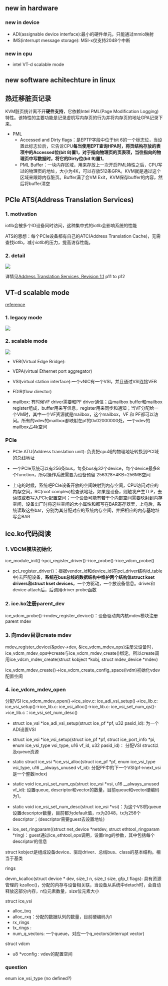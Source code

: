 ## new in hardware
### new in device
- ADI(assignable device interface):最小的硬件单元，只能通过mmio映射
- IMS(interrupt message storage): MSI-x仅支持2048个中断

### new in cpu
- intel VT-d scalable mode

## new software achitechture in linux


## 热迁移脏页记录
KVM脏页统计离不开**硬件支持**，它依赖Intel PML(Page Modification Logging)特性。该特性的主要功能是记录虚机写内存页的行为并将内存页的地址GPA记录下来。

- PML
  - Accessed and Dirty flags：是EPTP字段中位于bit 6的一个标志位，当设置此标志位后，它告诉CPU**每当使用EPT查询HPA时，将页结构存放的表项中的Accessed位(bit 8)置1，对于指向物理页的页表项，当往指向的物理页中写数据时，将它的Dirty位(bit 9)置1**。
  - PML Buffer：一块内存区域，用来存放上一次开启PML特性之后，CPU写过的物理页的地址，大小为4K，可以存放512条GPA。KVM就是通过这个区域来跟踪内存脏页。Buffer满了会VM Exit，KVM保存buffer的内容，然后将buffer清空


## PCIe ATS(Address Translation Services)
### 1. motivation
iotlb会被多个IO设备同时访问，这种集中式的iotlb会影响系统的性能

ATS的思想：每个PCIe设备都有自己的ATC(Address Translation Cache)，无需查找iotlb，减小iotlb的压力，提高访存性能。

### 2. detail
![](http://liujunming.top/images/2019/11/9.PNG)

详情见[Address Translation Services, Revision 1.1](https://composter.com.ua/documents/ats_r1.1_26Jan09.pdf) p11 to p12

## VT-d scalable mode
[reference](https://www.cnblogs.com/haiyonghao/p/14440767.html)
### 1. legacy mode
![](https://img2020.cnblogs.com/blog/2262526/202102/2262526-20210228212927791-160641719.png)

### 2. scalable mode
![](https://img2020.cnblogs.com/blog/2262526/202102/2262526-20210228212906550-354955558.png)


- VEB(Virtual Edge Bridge): 
- VEPA(virtual Ethernet port aggregator)
- VSI(virtual station interface):一个vNIC有一个VSI，并且通过VSI连接VEB
- FDIR(flow director)


- mailbox: 有时候VF driver需要和PF driver通信；由mailbox buffer和mailbox register组成，buffer用来写信息，register用来同步和通知；当VF分配给一个VM时，其中一个VF资源就是mailbox，这个mailbox，VF 和 PF都可以访问。所有的vdev的mailbox都映射在pf的0x02000000处，一个vdev的mailbox占4k空间


###   PCIe
- PCIe ATU(Address translation unit): 负责把cpu域的物理地址转换到PCI域的总线地址

- 一个PCIe系统可以有256条bus，每条bus有32个device，每个device最多8个function，所以操作系统需要为设备预留 256*32*8*4KB=256MB空间

- 上电的时候，系统吧PCIe设备开放的空间映射到内存空间，CPU访问对应的内存空间，RC(root complex)检查该地址，如果是设备，则触发产生TLP，去读取或者写入PCIe配置空间；一个设备可能有若干个内部空间需要映射到内存空间，设备出厂时将这些空间的大小属性和都写在BAR寄存器里，上电后，系统读取这些bar，分别为其分配对应的系统内存空间，并把相应的内存基地址写会BAR


## ice.ko代码阅读
### 1. VDCM模块初始化
ice_module_init()->pci_register_driver()->ice_probe()->ice_vdcm_probe()
- pci_register_driver()：根据vendor_id和device_id(在pci_driver结构id_table中)去匹配设备，**系统在bus总线的数据结构中维护两个结构体struct kset drivers和struct kset devices**，一个方驱动，一个放设备信息。driver和device attach后，后调用driver probe函数

### 2. ice.ko注册parent_dev
ice_vdcm_probe()->mdev_register_device()：设备驱动向内核mdev模块注册parent mdev

### 3. 向mdev目录create mdev
mdev_register_device(&pdev->dev, &ice_vdcm_mdev_ops)注册父设备时，ice_vdcm_mdev_ops中create与ice_vdcm_mdev_create()绑定。所以create调用ice_vdcm_mdev_create(struct kobject *kobj, struct mdev_device *mdev)

ice_vdcm_mdev_create()->ice_vdcm_create_config_space(ivdm)初始化vdev配置空间

### 4. ice_vdcm_mdev_open
分配VSI
ice_vdcm_mdev_open()->ice_siov.c: ice_adi_vsi_setup()->ice_lib.c: ice_vsi_setup()->ice_lib.c: ice_vsi_alloc()->ice_lib.c: ice_vsi_set_num_qs()->ice_lib.c：ice_vsi_set_num_desc()

- struct ice_vsi *ice_adi_vsi_setup(struct ice_pf *pf, u32 pasid_id): 为一个ADI设置VSI
- struct ice_vsi *ice_vsi_setup(struct ice_pf *pf, struct ice_port_info *pi, enum ice_vsi_type vsi_type, u16 vf_id, u32 pasid_id)： 分配VSI struct以及queue资源 
- static struct ice_vsi *ice_vsi_alloc(struct ice_pf *pf, enum ice_vsi_type vsi_type, u16 __always_unused vf_id): 分配PF中的下一个VSI(pf->next_vsi是一个整数index)
- static void ice_vsi_set_num_qs(struct ice_vsi *vsi, u16 __always_unused vf_id): 设置queue, descriptor和vector的数量，目前queue和vector硬编码为1，
- static void ice_vsi_set_num_desc(struct ice_vsi *vsi)：为这个VSI的queue设置descriptor数量，目前都为default值，rx为2048，tx为256个descriptor；(descriptor需要guest去设置地址)


- ice_set_ringparam((struct net_device *netdev, struct ethtool_ringparam *ring)：guest通过ice_ethtool_ops调用，设置ring的参数，其中包括每个descriptor的信息

struct kobject是组成设备device、驱动driver、总线bus、class的基本结构。相当于基类


rings

devm_kcalloc(struct device * dev, size_t n, size_t size, gfp_t flags): 具有资源管理的 kzalloc()，分配的内存与设备相关联，当设备从系统中detach时，会自动释放这部分内存，n位元素数量，size位元素大小

struct ice_vsi
  - alloc_txq
  - alloc_rxq：分配的数据队列的数量，目前硬编码为1
  - rx_rings
  - tx_rings : 
  - num_q_vectors: 一个queue，对应一个q_vectors(interrupt vector)

struct vdcm
  - u8 *vconfig : vdev的配置空间


### question
enum ice_vsi_type (no defined?)
